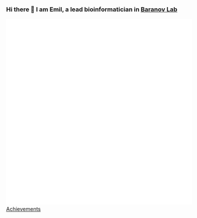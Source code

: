 ### Hi there 👋 I am Emil, a lead bioinformatician in [Baranov Lab](https://baranovlab.tilda.ws/) 

![Metrics](/github-metrics.svg) <br />
[Achievements](https://github.com/mcrewcow/mcrewcow/assets/77118598/3eee08d3-d42d-4ca6-bb5f-c48f91d58a42)


